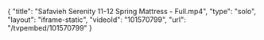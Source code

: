 {
    "title": "Safavieh Serenity 11-12 Spring Mattress - Full.mp4",
    "type": "solo",
    "layout": "iframe-static",
    "videoId": "101570799",
    "url": "\/tvpembed\/101570799"
}